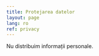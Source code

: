 ```yaml
---
title: Protejarea datelor
layout: page
lang: ro
ref: privacy
---
```


Nu distribuim informații personale.
